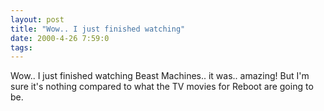 ```yaml
---
layout: post
title: "Wow.. I just finished watching"
date: 2000-4-26 7:59:0
tags: 
---
```


Wow.. I just finished watching Beast Machines.. it was.. amazing! But I'm sure it's nothing compared to what the TV movies for Reboot are going to be.

